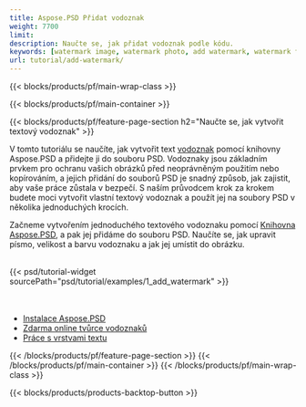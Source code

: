 ```yaml
---
title: Aspose.PSD Přidat vodoznak
weight: 7700
limit: 
description: Naučte se, jak přidat vodoznak podle kódu.
keywords: [watermark image, watermark photo, add watermark, watermark for psd, export psd, open photoshop file, psd file preview, watermark photoshop]
url: tutorial/add-watermark/
---
```


{{< blocks/products/pf/main-wrap-class >}}


{{< blocks/products/pf/main-container >}}


{{< blocks/products/pf/feature-page-section h2="Naučte se, jak vytvořit textový vodoznak" >}}

<p>
V tomto tutoriálu se naučíte, jak vytvořit text <a href="https://products.aspose.app/psd/watermark">vodoznak</a> pomocí knihovny Aspose.PSD a přidejte ji do souboru PSD. Vodoznaky jsou základním prvkem pro ochranu vašich obrázků před neoprávněným použitím nebo kopírováním, a jejich přidání do souborů PSD je snadný způsob, jak zajistit, aby vaše práce zůstala v bezpečí. S naším průvodcem krok za krokem budete moci vytvořit vlastní textový vodoznak a použít jej na soubory PSD v několika jednoduchých krocích.
</p>

<p>
Začneme vytvořením jednoduchého textového vodoznaku pomocí <a href="https://www.nuget.org/packages/Aspose.PSD">Knihovna Aspose.PSD</a>, a pak jej přidáme do souboru PSD. Naučíte se, jak upravit písmo, velikost a barvu vodoznaku a jak jej umístit do obrázku.
</p>

<br />
{{< psd/tutorial-widget sourcePath="psd/tutorial/examples/1_add_watermark" >}}
<br />

<br />
<br />
<div class="code-sample">
    <ul class="link-list">
        <li class="link-item"><a href="https://docs.aspose.com/psd/net/installation/">Instalace Aspose.PSD</a></li>
        <li class="link-item"><a href="https://products.aspose.app/psd/watermark">Zdarma online tvůrce vodoznaků</a></li>
        <li class="link-item"><a href="https://docs.aspose.com/psd/net/working-with-text-layers/">Práce s vrstvami textu</a></li>
    </ul>
</div>


{{< /blocks/products/pf/feature-page-section >}}
{{< /blocks/products/pf/main-container >}}
{{< /blocks/products/pf/main-wrap-class >}}

{{< blocks/products/products-backtop-button >}}

